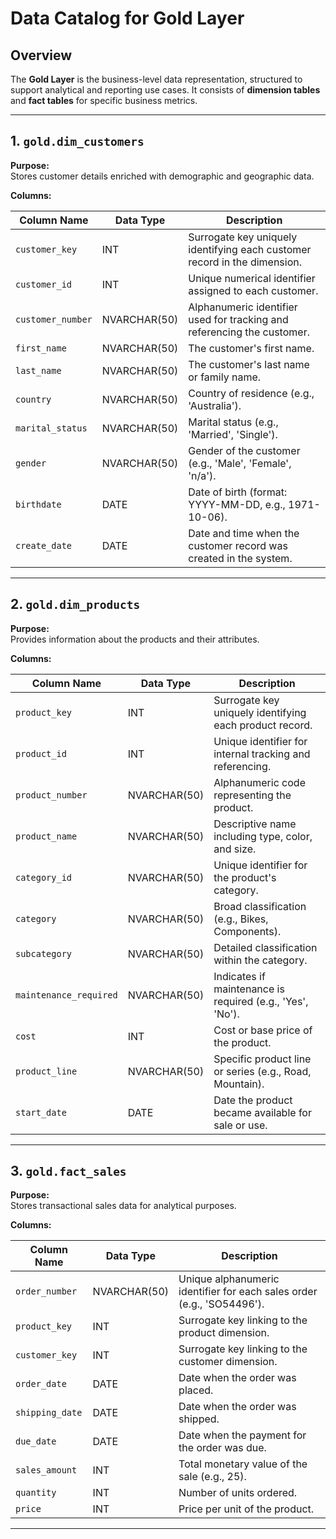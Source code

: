 # Data Catalog for Gold Layer

## Overview
The **Gold Layer** is the business-level data representation, structured to support analytical and reporting use cases. It consists of **dimension tables** and **fact tables** for specific business metrics.

---

## 1. `gold.dim_customers`

**Purpose:**  
Stores customer details enriched with demographic and geographic data.

**Columns:**

| Column Name      | Data Type      | Description                                                                 |
|------------------|----------------|-----------------------------------------------------------------------------|
| `customer_key`   | INT            | Surrogate key uniquely identifying each customer record in the dimension.  |
| `customer_id`    | INT            | Unique numerical identifier assigned to each customer.                     |
| `customer_number`| NVARCHAR(50)   | Alphanumeric identifier used for tracking and referencing the customer.    |
| `first_name`     | NVARCHAR(50)   | The customer's first name.                                                 |
| `last_name`      | NVARCHAR(50)   | The customer's last name or family name.                                   |
| `country`        | NVARCHAR(50)   | Country of residence (e.g., 'Australia').                                  |
| `marital_status` | NVARCHAR(50)   | Marital status (e.g., 'Married', 'Single').                                |
| `gender`         | NVARCHAR(50)   | Gender of the customer (e.g., 'Male', 'Female', 'n/a').                    |
| `birthdate`      | DATE           | Date of birth (format: YYYY-MM-DD, e.g., 1971-10-06).                       |
| `create_date`    | DATE           | Date and time when the customer record was created in the system.          |

---

## 2. `gold.dim_products`

**Purpose:**  
Provides information about the products and their attributes.

**Columns:**

| Column Name         | Data Type    | Description                                                                 |
|---------------------|--------------|-----------------------------------------------------------------------------|
| `product_key`       | INT          | Surrogate key uniquely identifying each product record.                     |
| `product_id`        | INT          | Unique identifier for internal tracking and referencing.                    |
| `product_number`    | NVARCHAR(50) | Alphanumeric code representing the product.                                 |
| `product_name`      | NVARCHAR(50) | Descriptive name including type, color, and size.                           |
| `category_id`       | NVARCHAR(50) | Unique identifier for the product's category.                               |
| `category`          | NVARCHAR(50) | Broad classification (e.g., Bikes, Components).                            |
| `subcategory`       | NVARCHAR(50) | Detailed classification within the category.                                |
| `maintenance_required` | NVARCHAR(50) | Indicates if maintenance is required (e.g., 'Yes', 'No').                |
| `cost`              | INT          | Cost or base price of the product.                                          |
| `product_line`      | NVARCHAR(50) | Specific product line or series (e.g., Road, Mountain).                     |
| `start_date`        | DATE         | Date the product became available for sale or use.                          |

---

## 3. `gold.fact_sales`

**Purpose:**  
Stores transactional sales data for analytical purposes.

**Columns:**

| Column Name    | Data Type    | Description                                                                 |
|----------------|--------------|-----------------------------------------------------------------------------|
| `order_number` | NVARCHAR(50) | Unique alphanumeric identifier for each sales order (e.g., 'SO54496').      |
| `product_key`  | INT          | Surrogate key linking to the product dimension.                             |
| `customer_key` | INT          | Surrogate key linking to the customer dimension.                            |
| `order_date`   | DATE         | Date when the order was placed.                                             |
| `shipping_date`| DATE         | Date when the order was shipped.                                            |
| `due_date`     | DATE         | Date when the payment for the order was due.                                |
| `sales_amount` | INT          | Total monetary value of the sale (e.g., 25).                                |
| `quantity`     | INT          | Number of units ordered.                                                    |
| `price`        | INT          | Price per unit of the product.                                              |

---
